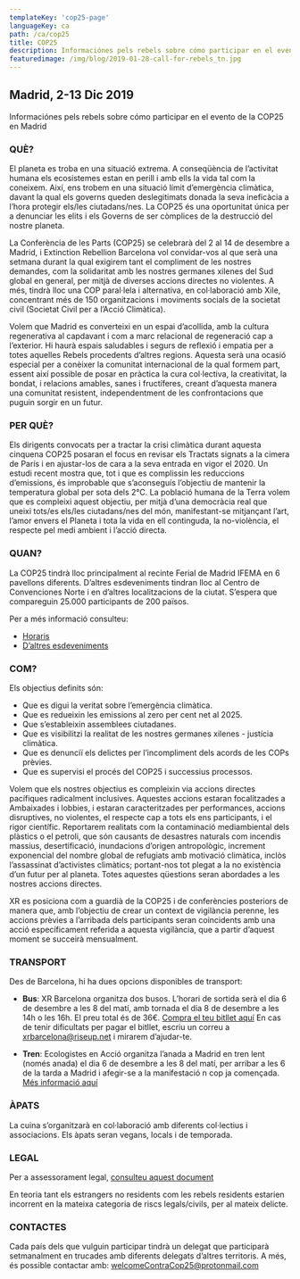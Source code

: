 ```yaml
---
templateKey: 'cop25-page'
languageKey: ca
path: /ca/cop25
title: COP25
description: Informaciónes pels rebels sobre cómo participar en el evento de la COP25 en Madrid
featuredimage: /img/blog/2019-01-28-call-for-rebels_tn.jpg
---
```


## Madrid, 2-13 Dic 2019

Informaciónes pels rebels sobre cómo participar en el evento de la COP25 en Madrid

### QUÈ?

El planeta es troba en una situació extrema. A conseqüència de l’activitat humana els ecosistemes estan en perill i amb ells la vida tal com la coneixem. Així, ens trobem en una situació límit d’emergència climàtica, davant la qual els governs queden deslegitimats donada  la seva ineficàcia a l’hora protegir els/les ciutadans/nes. La COP25 és una oportunitat única per a denunciar les elits i els Governs de ser còmplices de la destrucció del nostre planeta.

La Conferència de les Parts (COP25) se celebrarà del 2 al 14 de desembre a Madrid, i Extinction Rebellion Barcelona vol convidar-vos al que serà una setmana durant la qual exigirem tant el compliment de les nostres demandes, com la solidaritat amb les nostres germanes xilenes del Sud global en general, per mitjà de diverses accions directes no violentes. A més, tindrà lloc una COP paral·lela i alternativa, en col·laboració amb Xile, concentrant més de 150 organitzacions i moviments socials de la societat civil (Societat Civil per a l’Acció Climàtica).

Volem que Madrid es converteixi en un espai d’acollida, amb la cultura regenerativa al capdavant i com a marc relacional de regeneració cap a l’exterior. Hi haurà espais saludables i segurs de reflexió i empatia per a totes aquelles Rebels procedents d’altres regions. Aquesta serà una ocasió especial per a conèixer la comunitat internacional de la qual formem part, essent així possible de posar en pràctica la cura col·lectiva, la creativitat, la bondat, i relacions amables, sanes i fructíferes, creant d’aquesta manera una comunitat resistent, independentment de les confrontacions que puguin sorgir en un futur.

### PER QUÈ?

Els dirigents convocats per a tractar la crisi climàtica durant aquesta cinquena COP25 posaran el focus en revisar els Tractats signats a la cimera de París i en ajustar-los de cara a la seva entrada en vigor el 2020. Un estudi recent mostra que, tot i que es complissin les reduccions d’emissions, és improbable que s’aconseguís l’objectiu de mantenir la temperatura global per sota dels 2°C. La població humana de la Terra volem que es compleixi aquest objectiu, per mitjà d’una democràcia real que uneixi tots/es els/les ciutadans/nes del món, manifestant-se mitjançant l’art, l’amor envers el Planeta i tota la vida en ell continguda, la no-violència, el respecte pel medi ambient i l’acció directa.

### QUAN?

La COP25 tindrà lloc principalment al recinte Ferial de Madrid IFEMA en 6 pavellons diferents. D’altres esdeveniments tindran lloc al Centro de Convenciones Norte i en d’altres localitzacions de la ciutat. S’espera que compareguin 25.000 participants de 200 països. 

Per a més informació consulteu:
- [Horaris](https://unfccc.int/sites/default/files/resource/Overview%20Schedule_COP25.pdf)
- [D’altres esdeveniments](https://unfccc.int/sites/default/files/resource/COP%2025%20Exhibits%20Selected.pdf)

### COM?

Els objectius definits són:
- Que es digui la veritat sobre l’emergència climàtica.
- Que es redueixin les emissions al zero per cent net al 2025.
- Que s’estableixin assemblees ciutadanes.
- Que es visibilitzi la realitat de les nostres germanes xilenes - justícia climàtica.
- Que es denunciï els delictes per l’incompliment dels acords de les COPs prèvies.
- Que es supervisi el procés del COP25 i successius processos.

Volem que els nostres objectius es compleixin via accions directes pacífiques radicalment inclusives. Aquestes accions estaran focalitzades a Ambaixades i lobbies, i estaran caracteritzades per performances, accions disruptives, no violentes, el respecte cap a tots els ens participants, i el rigor científic. Reportarem realitats com la contaminació mediambiental dels plàstics o el petroli, que són causants de desastres naturals com incendis massius, desertificació, inundacions d’origen antropològic, increment exponencial del nombre global de refugiats amb motivació climàtica, inclòs l’assassinat d’activistes climàtics; portant-nos tot plegat a la no existència d’un futur per al planeta. Totes aquestes qüestions seran abordades a les nostres accions directes.

XR es posiciona com a guardià de la COP25 i de conferències posteriors de manera que, amb l’objectiu de crear un context de vigilància perenne, les accions prèvies a l’arribada dels participants seran coincidents amb una acció específicament referida a aquesta vigilància, que a partir d’aquest moment se succeirà mensualment.

### TRANSPORT

Des de Barcelona, hi ha dues opcions disponibles de transport:

- **Bus**: XR Barcelona organitza dos busos. L’horari de sortida serà el dia 6 de desembre a les 8 del matí, amb tornada el dia 8 de desembre a les 14h o les 16h. El preu total és de 36€. [Compra el teu bitllet aquí](https://vivetix.com/entradas-puente-de-diciembre-en-madrid?s=link)
En cas de tenir dificultats per pagar el bitllet, escriu un correu a [xrbarcelona@riseup.net](xrbarcelona@riseup.net) i mirarem d’ajudar-te.

- **Tren**: Ecologistes en Acció organitza l’anada a Madrid en tren lent (només anada) el dia 6 de desembre a les 8 del matí, per arribar a les 6 de la tarda a Madrid i afegir-se a la manifestació n cop ja començada. [Més informació aquí](https://forms.gle/bubBz4zWRSJGQgyK6)

### ÀPATS

La cuina s’organitzarà en col·laboració amb diferents col·lectius i associacions. Els àpats seran vegans, locals i de temporada.

### LEGAL

Per a assessorament legal, [consulteu aquest document](https://cloud.organise.earth/s/asymp58W5bZD9nA)

En teoria tant els estrangers no residents com les rebels residents estarien incorrent en la mateixa categoria de riscs legals/civils, per al mateix delicte.

### CONTACTES

Cada país dels que vulguin participar tindrà un delegat que participarà setmanalment en trucades amb diferents delegats d’altres territoris. A més, és possible contactar amb:
[welcomeContraCop25@protonmail.com](mailto:welcomeContraCop25@protonmail.com)

